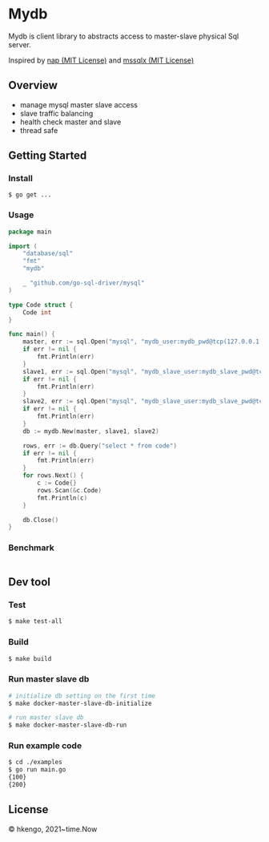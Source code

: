 # Mydb
Mydb is client library to abstracts access to master-slave physical Sql server.

Inspired by [nap (MIT License)](https://github.com/tsenart/nap) and [mssqlx (MIT License)](https://github.com/linxGnu/mssqlx)

## Overview
- manage mysql master slave access
- slave traffic balancing
- health check master and slave
- thread safe

## Getting Started
### Install
<!-- TODO: add install command -->
```shell
$ go get ...
```

### Usage
<!-- TODO: add usage -->
```go
package main

import (
	"database/sql"
	"fmt"
	"mydb"

	_ "github.com/go-sql-driver/mysql"
)

type Code struct {
	Code int
}

func main() {
	master, err := sql.Open("mysql", "mydb_user:mydb_pwd@tcp(127.0.0.1:4406)/mydb?charset=utf8")
	if err != nil {
		fmt.Println(err)
	}
	slave1, err := sql.Open("mysql", "mydb_slave_user:mydb_slave_pwd@tcp(127.0.0.1:5506)/mydb?charset=utf8")
	if err != nil {
		fmt.Println(err)
	}
	slave2, err := sql.Open("mysql", "mydb_slave_user:mydb_slave_pwd@tcp(127.0.0.1:5506)/mydb?charset=utf8")
	if err != nil {
		fmt.Println(err)
	}
	db := mydb.New(master, slave1, slave2)

	rows, err := db.Query("select * from code")
	if err != nil {
		fmt.Println(err)
	}
	for rows.Next() {
		c := Code{}
		rows.Scan(&c.Code)
		fmt.Println(c)
	}

	db.Close()
}
```
### Benchmark
<!-- TODO: add Benchmark -->
```
```

## Dev tool
### Test
```bash
$ make test-all
```
### Build
```bash
$ make build
```

### Run master slave db

```bash
# initialize db setting on the first time
$ make docker-master-slave-db-initialize

# run master slave db
$ make docker-master-slave-db-run
```

### Run example code

```bash
$ cd ./examples
$ go run main.go
{100}
{200}
```

## License
© hkengo, 2021~time.Now
<!-- TODO: add License -->
